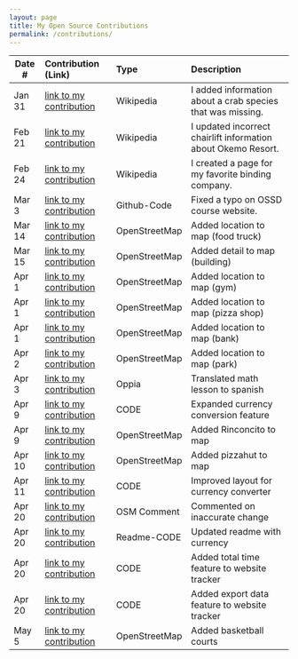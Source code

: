 ```yaml
---
layout: page
title: My Open Source Contributions
permalink: /contributions/
---
```


<!--
Type of the contribution should be "Wikipedia edit", "OpenStreet Map feature", "Documentation", "Course website", "Blog",
"Browser Add-on", etc.

The description should include a brief summary of what you did.

The link should bring us to a public page that shows your contribution. 

Replace the first row with your own contribution. 

-->





| Date #       | Contribution (Link)  | Type  | Description |
|---|:---|:---|:---|
| Jan 31   | [link to my contribution](https://en.wikipedia.org/wiki/Special:Contributions/Danny031103)    | Wikipedia   |   I added information about a crab species that was missing.    |
| Feb 21   | [link to my contribution](https://en.wikipedia.org/w/index.php?title=Okemo_Mountain&diff=prev&oldid=1276955626)    | Wikipedia   |   I updated incorrect chairlift information about Okemo Resort.    |
| Feb 24   | [link to my contribution](https://en.wikipedia.org/w/index.php?title=User:Danny031103/sandbox&oldid=1277454299)    | Wikipedia   |   I created a page for my favorite binding company.    |
| Mar 3   | [link to my contribution](https://github.com/joannakl/ossd/pull/145)    | Github-Code   |   Fixed a typo on OSSD course website.    |
| Mar 14   | [link to my contribution](https://www.openstreetmap.org/changeset/163624793)    | OpenStreetMap   |   Added location to map (food truck) |
| Mar 15   | [link to my contribution](https://www.openstreetmap.org/changeset/163671011#map=19/25.585329/-80.408471)    | OpenStreetMap   |   Added detail to map (building) |
| Apr 1   | [link to my contribution](https://www.openstreetmap.org/changeset/164391686)    | OpenStreetMap   |   Added location to map (gym) |
| Apr 1   | [link to my contribution](https://www.openstreetmap.org/changeset/164391805)    | OpenStreetMap   |   Added location to map (pizza shop) |
| Apr 1   | [link to my contribution](https://www.openstreetmap.org/changeset/164391946)    | OpenStreetMap   |   Added location to map (bank) |
| Apr 2   | [link to my contribution](https://www.openstreetmap.org/changeset/164392013)    | OpenStreetMap   |   Added location to map (park) |
| Apr 3   | [link to my contribution](https://www.oppia.org/contributor-dashboard)    | Oppia   |   Translated math lesson to spanish |
| Apr 9   | [link to my contribution](https://github.com/ossd-s25/Currency-Unit-Converter/pull/3)    | CODE   |  Expanded currency conversion feature |
| Apr 9   | [link to my contribution](https://www.openstreetmap.org/changeset/164730215#map=15/25.59163/-80.40501)    | OpenStreetMap   |  Added Rinconcito to map  |
| Apr 10   | [link to my contribution](https://www.openstreetmap.org/changeset/164733663#map=19/25.604231/-80.414307)    | OpenStreetMap   |  Added pizzahut to map  |
| Apr 11   | [link to my contribution](https://github.com/ossd-s25/Currency-Unit-Converter/pull/3)    | CODE   |  Improved layout for currency converter  |
| Apr 20   | [link to my contribution](https://www.openstreetmap.org/changeset/161545361#map=15/25.62787/-80.40876)    | OSM Comment   |  Commented on inaccurate change  |
| Apr 20   | [link to my contribution](https://github.com/ossd-s25/Currency-Unit-Converter/pull/3)    | Readme-CODE   |  Updated readme with currency  |
| Apr 20   | [link to my contribution](https://github.com/ossd-s25/websiteTimeTracker/pull/5)    | CODE   |  Added total time feature to website tracker  |
| Apr 20   | [link to my contribution](https://github.com/ossd-s25/websiteTimeTracker/pull/5)    | CODE  | Added export data feature to website tracker |
| May 5  | [link to my contribution](https://www.openstreetmap.org/changeset/165915883)    | OpenStreetMap  | Added basketball courts |

